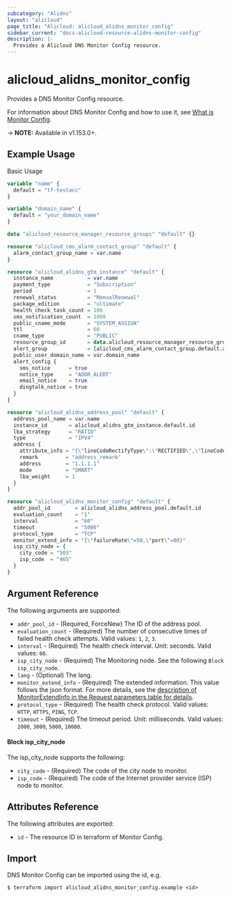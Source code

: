 ```yaml
---
subcategory: "Alidns"
layout: "alicloud"
page_title: "Alicloud: alicloud_alidns_monitor_config"
sidebar_current: "docs-alicloud-resource-alidns-monitor-config"
description: |-
  Provides a Alicloud DNS Monitor Config resource.
---
```


# alicloud\_alidns\_monitor\_config

Provides a DNS Monitor Config resource.

For information about DNS Monitor Config and how to use it, see [What is Monitor Config](https://www.alibabacloud.com/help/en/doc-detail/198064.html).

-> **NOTE:** Available in v1.153.0+.

## Example Usage

Basic Usage

```terraform
variable "name" {
  default = "tf-testacc"
}

variable "domain_name" {
  default = "your_domain_name"
}

data "alicloud_resource_manager_resource_groups" "default" {}

resource "alicloud_cms_alarm_contact_group" "default" {
  alarm_contact_group_name = var.name
}

resource "alicloud_alidns_gtm_instance" "default" {
  instance_name           = var.name
  payment_type            = "Subscription"
  period                  = 1
  renewal_status          = "ManualRenewal"
  package_edition         = "ultimate"
  health_check_task_count = 100
  sms_notification_count  = 1000
  public_cname_mode       = "SYSTEM_ASSIGN"
  ttl                     = 60
  cname_type              = "PUBLIC"
  resource_group_id       = data.alicloud_resource_manager_resource_groups.default.groups.0.id
  alert_group             = [alicloud_cms_alarm_contact_group.default.alarm_contact_group_name]
  public_user_domain_name = var.domain_name
  alert_config {
    sms_notice      = true
    notice_type     = "ADDR_ALERT"
    email_notice    = true
    dingtalk_notice = true
  }
}

resource "alicloud_alidns_address_pool" "default" {
  address_pool_name = var.name
  instance_id       = alicloud_alidns_gtm_instance.default.id
  lba_strategy      = "RATIO"
  type              = "IPV4"
  address {
    attribute_info = "{\"lineCodeRectifyType\":\"RECTIFIED\",\"lineCodes\":[\"os_namerica_us\"]}"
    remark         = "address_remark"
    address        = "1.1.1.1"
    mode           = "SMART"
    lba_weight     = 1
  }
}

resource "alicloud_alidns_monitor_config" "default" {
  addr_pool_id        = alicloud_alidns_address_pool.default.id
  evaluation_count    = "1"
  interval            = "60"
  timeout             = "5000"
  protocol_type       = "TCP"
  monitor_extend_info = "{\"failureRate\"=50,\"port\"=80}"
  isp_city_node = {
    city_code = "503"
    isp_code  = "465"
  }
}
```

## Argument Reference

The following arguments are supported:

* `addr_pool_id` - (Required, ForceNew) The ID of the address pool.
* `evaluation_count` - (Required) The number of consecutive times of failed health check attempts. Valid values: `1`, `2`, `3`.
* `interval` - (Required) The health check interval. Unit: seconds. Valid values: `60`.
* `isp_city_node` - (Required) The Monitoring node. See the following `Block isp_city_node`.
* `lang` - (Optional) The lang.
* `monitor_extend_info` - (Required) The extended information. This value follows the json format. For more details, see the [description of MonitorExtendInfo in the Request parameters table for details](https://www.alibabacloud.com/help/en/doc-detail/198064.html).
* `protocol_type` - (Required) The health check protocol. Valid values: `HTTP`, `HTTPS`, `PING`, `TCP`.
* `timeout` - (Required) The timeout period. Unit: milliseconds. Valid values: `2000`, `3000`, `5000`, `10000`.

#### Block isp_city_node

The isp_city_node supports the following: 

* `city_code` - (Required) The code of the city node to monitor.
* `isp_code` - (Required) The code of the Internet provider service (ISP) node to monitor.

## Attributes Reference

The following attributes are exported:

* `id` - The resource ID in terraform of Monitor Config.

## Import

DNS Monitor Config can be imported using the id, e.g.

```shell
$ terraform import alicloud_alidns_monitor_config.example <id>
```